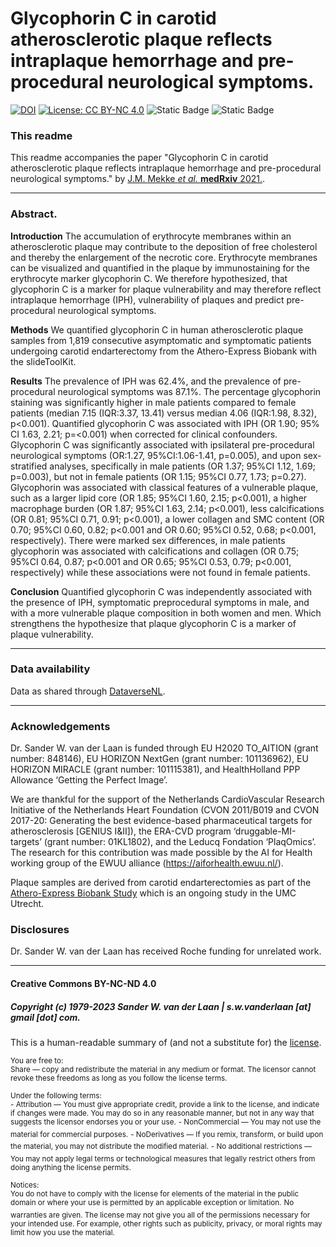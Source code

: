 Glycophorin C in carotid atherosclerotic plaque reflects intraplaque hemorrhage and pre-procedural neurological symptoms.
===========================================================

[![DOI](https://zenodo.org/badge/386686370.svg)](https://zenodo.org/badge/latestdoi/386686370) [![License: CC BY-NC 4.0](https://img.shields.io/badge/License-CC_BY--NC_4.0-lightgrey.svg)](https://creativecommons.org/licenses/by-nc/4.0/) ![Static Badge](https://img.shields.io/badge/r-script-brightgreen?logo=r&link=https%3A%2F%2Fwww.r-project.org) ![Static Badge](https://img.shields.io/badge/dataverse-blue?logo=dataverse&labelColor=595A5C&color=1290D9&link=https%3A%2F%2Fdoi.org%2F10.34894%2F08TUBV)

### This readme
This readme accompanies the paper "Glycophorin C in carotid atherosclerotic plaque reflects intraplaque hemorrhage and pre-procedural neurological symptoms." by [J.M. Mekke _et al._ **medRxiv** 2021.](https://doi.org/10.1101/2021.07.15.21260570). 

--------------
### Abstract.
**Introduction** The accumulation of erythrocyte membranes within an atherosclerotic plaque may contribute to the deposition of free cholesterol and thereby the enlargement of the necrotic core. Erythrocyte membranes can be visualized and quantified in the plaque by immunostaining for the erythrocyte marker glycophorin C. We therefore hypothesized, that glycophorin C is a marker for plaque vulnerability and may therefore reflect intraplaque hemorrhage (IPH), vulnerability of plaques and predict pre-procedural neurological symptoms.

**Methods** We quantified glycophorin C in human atherosclerotic plaque samples from 1,819 consecutive asymptomatic and symptomatic patients undergoing carotid endarterectomy from the Athero-Express Biobank with the slideToolKit. 

**Results** The prevalence of IPH was 62.4%, and the prevalence of pre-procedural neurological symptoms was 87.1%. The percentage glycophorin staining was significantly higher in male patients compared to female patients (median 7.15 (IQR:3.37, 13.41) versus median 4.06 (IQR:1.98, 8.32), p<0.001). Quantified glycophorin C was associated with IPH (OR 1.90; 95% CI 1.63, 2.21; p=<0.001) when corrected for clinical confounders. Glycophorin C was significantly associated with ipsilateral pre-procedural neurological symptoms (OR:1.27, 95%CI:1.06-1.41, p=0.005), and upon sex-stratified analyses, specifically in male patients (OR 1.37; 95%CI 1.12, 1.69; p=0.003), but not in female patients (OR 1.15; 95%CI 0.77, 1.73; p=0.27). Glycophorin was associated with classical features of a vulnerable plaque, such as a larger lipid core (OR 1.85; 95%CI 1.60, 2.15; p<0.001), a higher macrophage burden (OR 1.87; 95%CI 1.63, 2.14; p<0.001), less calcifications (OR 0.81; 95%CI 0.71, 0.91; p<0.001), a lower collagen and SMC content (OR 0.70; 95%CI 0.60, 0.82; p<0.001 and OR 0.60; 95%CI 0.52, 0.68; p<0.001, respectively). There were marked sex differences, in male patients glycophorin was associated with calcifications and collagen (OR 0.75; 95%CI 0.64, 0.87; p<0.001 and OR 0.65; 95%CI 0.53, 0.79; p<0.001, respectively) while these associations were not found in female patients.

**Conclusion** Quantified glycophorin C was independently associated with the presence of IPH, symptomatic preprocedural symptoms in male, and with a more vulnerable plaque composition in both women and men. Which strengthens the hypothesize that plaque glycophorin C is a marker of plaque vulnerability.

--------------

### Data availability
Data as shared through [DataverseNL](https://doi.org/10.34894/08TUBV).

--------------

### Acknowledgements
Dr. Sander W. van der Laan is funded through EU H2020 TO_AITION (grant number: 848146), EU HORIZON NextGen (grant number: 101136962), EU HORIZON MIRACLE (grant number: 101115381), and HealthHolland PPP Allowance ‘Getting the Perfect Image’.

We are thankful for the support of the Netherlands CardioVascular Research Initiative of the Netherlands Heart Foundation (CVON 2011/B019 and CVON 2017-20: Generating the best evidence-based pharmaceutical targets for atherosclerosis [GENIUS I&II]), the ERA-CVD program ‘druggable-MI-targets’ (grant number: 01KL1802), and the Leducq Fondation ‘PlaqOmics’. The research for this contribution was made possible by the AI for Health working group of the EWUU alliance (https://aiforhealth.ewuu.nl/).

Plaque samples are derived from carotid endarterectomies as part of the [Athero-Express Biobank Study](https://pubmed.ncbi.nlm.nih.gov/15678794/) which is an ongoing study in the UMC Utrecht.

### Disclosures
Dr. Sander W. van der Laan has received Roche funding for unrelated work.

--------------
#### Creative Commons BY-NC-ND 4.0
##### Copyright (c) 1979-2023 Sander W. van der Laan | s.w.vanderlaan [at] gmail [dot] com.

This is a human-readable summary of (and not a substitute for) the [license](LICENSE). 

<sup>You are free to: </br></sup>
<sup>Share — copy and redistribute the material in any medium or format. The licensor cannot revoke these freedoms as long as you follow the license terms.</sup>

<sup>Under the following terms: </br></sup>
<sup>- Attribution — You must give appropriate credit, provide a link to the license, and indicate if changes were made. You may do so in any reasonable manner, but not in any way that suggests the licensor endorses you or your use.</sup>
<sup>- NonCommercial — You may not use the material for commercial purposes.</sup>
<sup>- NoDerivatives — If you remix, transform, or build upon the material, you may not distribute the modified material.</sup>
<sup>- No additional restrictions — You may not apply legal terms or technological measures that legally restrict others from doing anything the license permits.</sup>

<sup>Notices: </br></sup>
<sup>You do not have to comply with the license for elements of the material in the public domain or where your use is permitted by an applicable exception or limitation.</sup>
<sup>No warranties are given. The license may not give you all of the permissions necessary for your intended use. For example, other rights such as publicity, privacy, or moral rights may limit how you use the material. </sup>